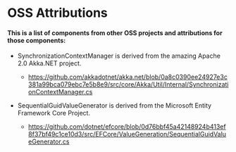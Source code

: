 # OSS Attributions

#### This is a list of components from other OSS projects and attributions for those components:

 - SynchronizationContextManager is derived from the amazing Apache 2.0 Akka.NET project.
   - https://github.com/akkadotnet/akka.net/blob/0a8c0390ee24927e3c381a99bca079ebc7e5b8e9/src/core/Akka/Util/Internal/SynchronizationContextManager.cs
 
 - SequentialGuidValueGenerator is derived from the Microsoft Entity Framework Core Project.
   - https://github.com/dotnet/efcore/blob/0d76bbf45a42148924b413ef8f37bf49c1ce10d3/src/EFCore/ValueGeneration/SequentialGuidValueGenerator.cs